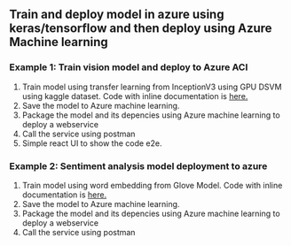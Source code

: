 ## Train and deploy model in azure using keras/tensorflow and then deploy using Azure Machine learning

### Example 1: Train vision model and deploy to Azure ACI

1. Train model using transfer learning from InceptionV3 using GPU DSVM using kaggle dataset. Code with inline documentation is [here.]('./Dogbreeddetection/dogbreeddetector.ipynb')
2. Save the model to Azure machine learning.
3. Package the model and its depencies using Azure machine learning to deploy a webservice
4. Call the service using postman
5. Simple react UI to show the code e2e.

### Example 2: Sentiment analysis model deployment to azure

1. Train model using word embedding from Glove Model. Code with inline documentation is [here.](./sentimentanalysis/nplstuff.ipynb)
2. Save the model to Azure machine learning.
3. Package the model and its depencies using Azure machine learning to deploy a webservice
4. Call the service using postman

